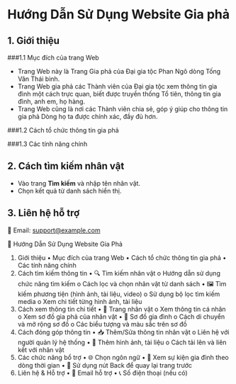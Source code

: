 # Hướng Dẫn Sử Dụng Website Gia phả

## 1. Giới thiệu
###1.1 Mục đích của trang Web
- Trang Web này là Trang Gia phả của Đại gia tộc Phan Ngô dòng Tống Văn Thái bình.
- Trang Web gia phả các Thành viên của Đại gia tộc xem thông tin gia đình một cách trực quan, biết được truyền thống Tổ tiên, thông tin gia đình, anh em, họ hàng.
- Trang Web cũng là nơi các Thành viên chia sẻ, góp ý giúp cho thông tin gia phả Dòng họ ta được chính xác, đầy đủ hơn.

###1.2 Cách tổ chức thông tin gia phả

###1.3 Các tính năng chính

## 2. Cách tìm kiếm nhân vật
- Vào trang **Tìm kiếm** và nhập tên nhân vật.
- Chọn kết quả từ danh sách hiển thị.

## 3. Liên hệ hỗ trợ
📧 Email: support@example.com

📖 Hướng Dẫn Sử Dụng Website Gia Phả
1. Giới thiệu
•	Mục đích của trang Web
•	Cách tổ chức thông tin gia phả
•	Các tính năng chính
2. Cách tìm kiếm thông tin
•	🔍 Tìm kiếm nhân vật
o	Hướng dẫn sử dụng chức năng tìm kiếm
o	Cách lọc và chọn nhân vật từ danh sách
•	🖼️ Tìm kiếm phương tiện (hình ảnh, tài liệu, video)
o	Sử dụng bộ lọc tìm kiếm media
o	Xem chi tiết từng hình ảnh, tài liệu
3. Cách xem thông tin chi tiết
•	📜 Trang nhân vật
o	Xem thông tin cá nhân
o	Xem sơ đồ gia phả của nhân vật
•	🌳 Sơ đồ gia đình
o	Cách di chuyển và mở rộng sơ đồ
o	Các biểu tượng và màu sắc trên sơ đồ
4. Cách đóng góp thông tin
•	📥 Thêm/Sửa thông tin nhân vật
o	Liên hệ với người quản lý hệ thống
•	📸 Thêm hình ảnh, tài liệu
o	Cách tải lên và liên kết với nhân vật
5. Các chức năng bổ trợ
•	🌐 Chọn ngôn ngữ
•	📅 Xem sự kiện gia đình theo dòng thời gian
•	📌 Sử dụng nút Back để quay lại trang trước
6. Liên hệ & Hỗ trợ
•	📧 Email hỗ trợ
•	📞 Số điện thoại (nếu có)
